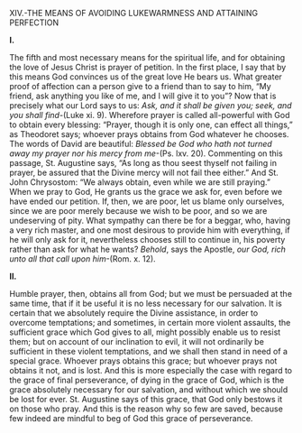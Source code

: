 
XIV.-THE MEANS OF AVOIDING LUKEWARMNESS AND ATTAINING PERFECTION

**I.**

The fifth and most necessary means for the spiritual life, and for obtaining the love of Jesus Christ is prayer of petition. In the first place, I say that by this means God convinces us of the great love He bears us. What greater proof of affection can a person give to a friend than to say to him, “My friend, ask anything you like of me, and I will give it to you”? Now that is precisely what our Lord says to us: _Ask, and it shall be given you; seek, and you shall find-_(Luke xi. 9). Wherefore prayer is called all-powerful with God to obtain every blessing: “Prayer, though it is only one, can effect all things,” as Theodoret says; whoever prays obtains from God whatever he chooses. The words of David are beautiful: _Blessed be God who hath not turned away my prayer nor his mercy from me_-(Ps. lxv. 20). Commenting on this passage, St. Augustine says, “As long as thou seest thyself not failing in prayer, be assured that the Divine mercy will not fail thee either.” And St. John Chrysostom: “We always obtain, even while we are still praying.” When we pray to God, He grants us the grace we ask for, even before we have ended our petition. If, then, we are poor, let us blame only ourselves, since we are poor merely because we wish to be poor, and so we are undeserving of pity. What sympathy can there be for a beggar, who, having a very rich master, and one most desirous to provide him with everything, if he will only ask for it, nevertheless chooses still to continue in, his poverty rather than ask for what he wants? _Behold_, says the Apostle, _our God, rich unto all that call upon him_-(Rom. x. 12).

**II.**

Humble prayer, then, obtains all from God; but we must be persuaded at the same time, that if it be useful it is no less necessary for our salvation. It is certain that we absolutely require the Divine assistance, in order to overcome temptations; and sometimes, in certain more violent assaults, the sufficient grace which God gives to all, might possibly enable us to resist them; but on account of our inclination to evil, it will not ordinarily be sufficient in these violent temptations, and we shall then stand in need of a special grace. Whoever prays obtains this grace; but whoever prays not obtains it not, and is lost. And this is more especially the case with regard to the grace of final perseverance, of dying in the grace of God, which is the grace absolutely necessary for our salvation, and without which we should be lost for ever. St. Augustine says of this grace, that God only bestows it on those who pray. And this is the reason why so few are saved, because few indeed are mindful to beg of God this grace of perseverance.


